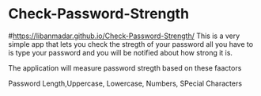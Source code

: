 # Check-Password-Strength
#https://libanmadar.github.io/Check-Password-Strength/
This is a very simple app that lets you check the stregth of your password
all you have to is type your password and you will be notified about how strong it is.

The application will measure password stregth based on these faactors

Password Length,Uppercase, Lowercase, Numbers, SPecial Characters

